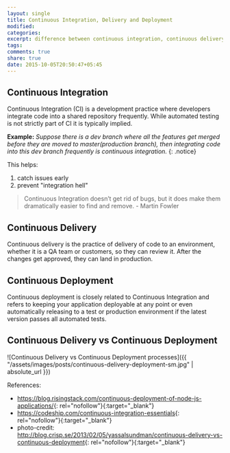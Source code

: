 ```yaml
---
layout: single
title: Continuous Integration, Delivery and Deployment
modified:
categories:
excerpt: difference between continuous integration, continuous delivery and continuous deployment
tags:
comments: true
share: true
date: 2015-10-05T20:50:47+05:45
---
```


## Continuous Integration

Continuous Integration (CI) is a development practice where developers integrate code into a shared repository frequently. While automated testing is not strictly part of CI it is typically implied.

**Example:**
*Suppose there is a dev branch where all the features get merged before they are moved to master(production branch), then integrating code into this dev branch frequently is continuous integration.*
{: .notice}

This helps:

1. catch issues early
2. prevent "integration hell"

>Continuous Integration doesn’t get rid of bugs, but it does make them dramatically easier to find and remove. - Martin Fowler

## Continuous Delivery

Continuous delivery is the practice of delivery of code to an environment, whether it is a QA team or customers, so they can review it. After the changes get approved, they can land in production.

## Continuous Deployment

Continuous deployment is closely related to Continuous Integration and refers to keeping your application deployable at any point or even automatically releasing to a test or production environment if the latest version passes all automated tests.

## Continuous Delivery vs Continuous Deployment

![Continuous Delivery vs Continuous Deployment processes]({{ "/assets/images/posts/continuous-delivery-deployment-sm.jpg" | absolute_url }})

References:

- <https://blog.risingstack.com/continuous-deployment-of-node-js-applications/>{: rel="nofollow"}{:target="_blank"}
- <https://codeship.com/continuous-integration-essentials>{: rel="nofollow"}{:target="_blank"}
- photo-credit: <http://blog.crisp.se/2013/02/05/yassalsundman/continuous-delivery-vs-continuous-deployment>{: rel="nofollow"}{:target="_blank"}